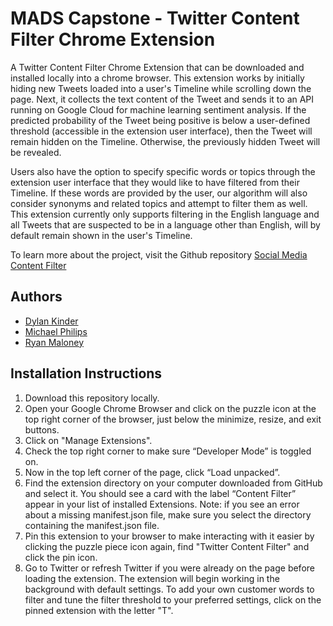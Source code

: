 # MADS Capstone - Twitter Content Filter Chrome Extension
A Twitter Content Filter Chrome Extension that can be downloaded and installed locally into a chrome browser. 
This extension works by initially hiding new Tweets loaded into a user's Timeline while scrolling down the page.
Next, it collects the text content of the Tweet and sends it to an API running on Google Cloud for machine learning 
sentiment analysis. If the predicted probability of the Tweet being positive is below a user-defined threshold 
(accessible in the extension user interface), then the Tweet will remain hidden on the Timeline. Otherwise, the 
previously hidden Tweet will be revealed.

Users also have the option to specify specific words or topics through
the extension user interface that they would like to have filtered from their Timeline. If these words are provided 
by the user, our algorithm will also consider synonyms and related topics and attempt to filter them as well. This
extension currently only supports filtering in the English language and all Tweets that are suspected to be
in a language other than English, will by default remain shown in the user's Timeline.

To learn more about the project, visit the Github repository [Social Media Content Filter](https://github.com/mphillipsjr96/SocialMedia_Content_Filter)

## Authors
- [Dylan Kinder](https://github.com/drkinder)
- [Michael Philips](https://github.com/mphillipsjr96)
- [Ryan Maloney](https://github.com/rmaloney820)

## Installation Instructions
1. Download this repository locally. 
2. Open your Google Chrome Browser and click on the puzzle icon at the top right corner of the browser, just below the 
minimize, resize, and exit buttons. 
3. Click on "Manage Extensions". 
4. Check the top right corner to make sure “Developer Mode” is toggled on. 
5. Now in the top left corner of the page, click “Load unpacked”. 
6. Find the extension directory on your computer downloaded from GitHub and select it. You should see a card with the 
label “Content Filter” appear in your list of installed Extensions. Note: if you see an error about a missing 
manifest.json file, make sure you select the directory containing the manifest.json file.
7. Pin this extension to your browser to make interacting with it easier by clicking the puzzle piece icon again, 
find "Twitter Content Filter" and click the pin icon. 
8. Go to Twitter or refresh Twitter if you were already on the page before loading the extension. The extension will 
begin working in the background with default settings. To add your own customer words to filter and tune the filter 
threshold to your preferred settings, click on the pinned extension with the letter "T".
